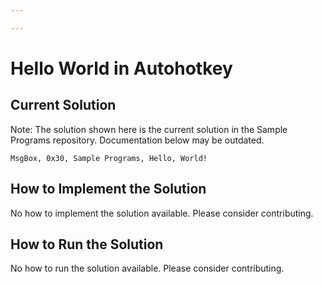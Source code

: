 ```yaml
---

---
```


# Hello World in Autohotkey

## Current Solution

Note: The solution shown here is the current solution in the Sample Programs repository. Documentation below may be outdated.

```Autohotkey
﻿MsgBox, 0x30, Sample Programs, Hello, World!
```

## How to Implement the Solution

No how to implement the solution available. Please consider contributing.

## How to Run the Solution

No how to run the solution available. Please consider contributing.